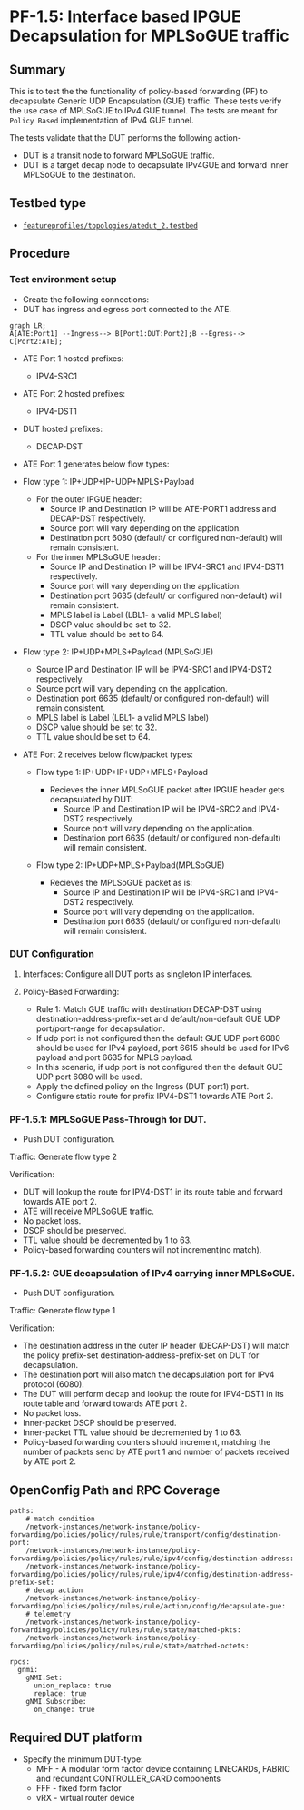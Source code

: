 # PF-1.5: Interface based IPGUE Decapsulation for MPLSoGUE traffic

## Summary

This is to test the the functionality of policy-based forwarding (PF) to 
decapsulate Generic UDP Encapsulation (GUE) traffic. These tests verify the use
case of MPLSoGUE to IPv4 GUE tunnel. The tests are meant for `Policy Based` implementation of IPv4 GUE tunnel. 

The tests validate that the DUT performs the following action-

 - DUT is a transit node to forward MPLSoGUE traffic.
 - DUT is a target decap node to decapsulate IPv4GUE and forward inner MPLSoGUE to the
   destination. 


## Testbed type

* [`featureprofiles/topologies/atedut_2.testbed`](https://github.com/openconfig/featureprofiles/blob/main/topologies/atedut_2.testbed)

## Procedure

### Test environment setup

* Create the following connections:
* DUT has ingress and egress port connected to the ATE.
  
```mermaid
graph LR; 
A[ATE:Port1] --Ingress--> B[Port1:DUT:Port2];B --Egress--> C[Port2:ATE];
```

* ATE Port 1 hosted prefixes:
  * IPV4-SRC1

* ATE Port 2 hosted prefixes:
  * IPV4-DST1

* DUT hosted prefixes:
  * DECAP-DST

*  ATE Port 1 generates below flow types:
 
 * Flow type 1:  IP+UDP+IP+UDP+MPLS+Payload
   * For the outer IPGUE header:
     * Source IP and Destination IP will be ATE-PORT1 address and DECAP-DST respectively.
     * Source port will vary depending on the application.
     * Destination port 6080 (default/ or configured non-default)
      will remain consistent.
   * For the inner MPLSoGUE header:
     * Source IP and Destination IP will be IPV4-SRC1 and IPV4-DST1 respectively.
     * Source port will vary depending on the application.
     * Destination port 6635 (default/ or configured non-default)
      will remain consistent.
     * MPLS label is Label (LBL1- a valid MPLS label)
     * DSCP value should be set to 32.
     * TTL value should be set to 64.
 
 *  Flow type 2: IP+UDP+MPLS+Payload (MPLSoGUE)
    * Source IP and Destination IP will be IPV4-SRC1 and IPV4-DST2 respectively.
    * Source port will vary depending on the application.
    * Destination port 6635 (default/ or configured non-default)
      will remain consistent.
    * MPLS label is Label (LBL1- a valid MPLS label)
    * DSCP value should be set to 32.
    * TTL value should be set to 64.
          
*  ATE Port 2 receives below flow/packet types:
   * Flow type 1: IP+UDP+IP+UDP+MPLS+Payload
      * Recieves the inner MPLSoGUE packet after IPGUE header gets decapsulated by DUT:
        * Source IP and Destination IP will be IPV4-SRC2 and IPV4-DST2 respectively.
        * Source port will vary depending on the application.
        * Destination port 6635 (default/ or configured non-default)
         will remain consistent.

   *  Flow type 2: IP+UDP+MPLS+Payload(MPLSoGUE)
      *  Recieves the MPLSoGUE packet as is: 
         * Source IP and Destination IP will be IPV4-SRC1 and IPV4-DST2 respectively.
         * Source port will vary depending on the application.
         * Destination port 6635 (default/ or configured non-default)
           will remain consistent.
  
### DUT Configuration

1.  Interfaces: Configure all DUT ports as singleton IP interfaces.
 
2.  Policy-Based Forwarding: 
    *  Rule 1: Match GUE traffic with destination DECAP-DST using destination-address-prefix-set and default/non-default GUE UDP port/port-range for decapsulation.
      * If udp port is not configured then the default GUE UDP port 6080 should be used for IPv4 payload, port 6615 should be used for IPv6 payload and port 6635 for MPLS payload.
      * In this scenario, if udp port is not configured then the default GUE UDP port 6080 will be used.
    *  Apply the defined policy on the Ingress (DUT port1) port.
    *  Configure static route for prefix IPV4-DST1 towards ATE Port 2.
    
### PF-1.5.1: MPLSoGUE Pass-Through for DUT.

-  Push DUT configuration.

Traffic: Generate flow type 2
  
Verification: 
- DUT will lookup the route for IPV4-DST1 in its route table and forward towards ATE port 2.
- ATE will receive MPLSoGUE traffic. 
- No packet loss.
- DSCP should be preserved.
- TTL value should be decremented by 1 to 63.
- Policy-based forwarding counters will not increment(no match).

### PF-1.5.2: GUE decapsulation of IPv4 carrying inner MPLSoGUE.

-  Push DUT configuration.

Traffic: Generate flow type 1
  
Verification: 
- The destination address in the outer IP header (DECAP-DST) will match the policy prefix-set destination-address-prefix-set on
  DUT for decapsulation.
- The destination port will also match the decapsulation port for IPv4 protocol (6080).
- The DUT will perform decap and lookup the route for IPV4-DST1 in its route table and forward
  towards ATE port 2.
- No packet loss.
- Inner-packet DSCP should be preserved.
- Inner-packet TTL value should be decremented by 1 to 63.
- Policy-based forwarding counters should increment, matching the number of packets send by ATE port 1 and number of packets received by ATE port 2.

## OpenConfig Path and RPC Coverage


```
paths:
    # match condition
    /network-instances/network-instance/policy-forwarding/policies/policy/rules/rule/transport/config/destination-port:
    /network-instances/network-instance/policy-forwarding/policies/policy/rules/rule/ipv4/config/destination-address:
    /network-instances/network-instance/policy-forwarding/policies/policy/rules/rule/ipv4/config/destination-address-prefix-set:
    # decap action
    /network-instances/network-instance/policy-forwarding/policies/policy/rules/rule/action/config/decapsulate-gue:
    # telemetry
    /network-instances/network-instance/policy-forwarding/policies/policy/rules/rule/state/matched-pkts:
    /network-instances/network-instance/policy-forwarding/policies/policy/rules/rule/state/matched-octets:

rpcs:
  gnmi:
    gNMI.Set:
      union_replace: true
      replace: true
    gNMI.Subscribe:
      on_change: true
```

## Required DUT platform

* Specify the minimum DUT-type:
  * MFF - A modular form factor device containing LINECARDs, FABRIC and redundant CONTROLLER_CARD components
  * FFF - fixed form factor
  * vRX - virtual router device
